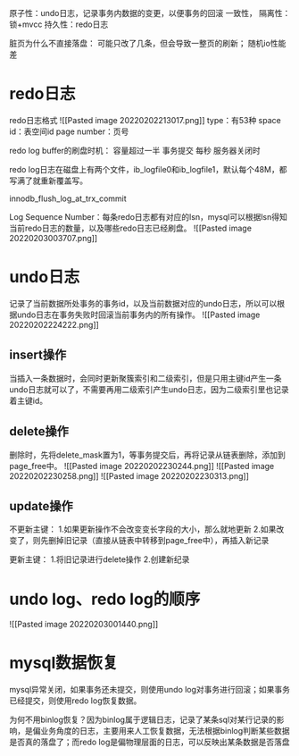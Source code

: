 原子性：undo日志，记录事务内数据的变更，以便事务的回滚
一致性，
隔离性：锁+mvcc
持久性：redo日志

脏页为什么不直接落盘：
可能只改了几条，但会导致一整页的刷新；
随机io性能差

# redo日志
redo日志格式
![[Pasted image 20220202213017.png]]
type：有53种
space id：表空间id
page number：页号

redo log buffer的刷盘时机：
容量超过一半
事务提交
每秒
服务器关闭时

redo log日志在磁盘上有两个文件，ib_logfile0和ib_logfile1，默认每个48M，都写满了就重新覆盖写。

innodb_flush_log_at_trx_commit

Log Sequence Number：每条redo日志都有对应的lsn，mysql可以根据lsn得知当前redo日志的数量，以及哪些redo日志已经刷盘。
![[Pasted image 20220203003707.png]]

# undo日志
记录了当前数据所处事务的事务id，以及当前数据对应的undo日志，所以可以根据undo日志在事务失败时回滚当前事务内的所有操作。
![[Pasted image 20220202224222.png]]

## insert操作
当插入一条数据时，会同时更新聚簇索引和二级索引，但是只用主键id产生一条undo日志就可以了，不需要再用二级索引产生undo日志，因为二级索引里也记录着主键id。

## delete操作
删除时，先将delete_mask置为1，等事务提交后，再将记录从链表删除，添加到page_free中。
![[Pasted image 20220202230244.png]]
![[Pasted image 20220202230258.png]]
![[Pasted image 20220202230313.png]]

## update操作
不更新主键：
1.如果更新操作不会改变变长字段的大小，那么就地更新
2.如果改变了，则先删掉旧记录（直接从链表中转移到page_free中），再插入新记录

更新主键：
1.将旧记录进行delete操作
2.创建新纪录

# undo log、redo log的顺序
![[Pasted image 20220203001440.png]]

# mysql数据恢复
mysql异常关闭，如果事务还未提交，则使用undo log对事务进行回滚；如果事务已经提交，则使用redo log恢复数据。

为何不用binlog恢复？因为binlog属于逻辑日志，记录了某条sql对某行记录的影响，是偏业务角度的日志，主要用来人工恢复数据，无法根据binlog判断某些数据是否真的落盘了；而redo log是偏物理层面的日志，可以反映出某条数据是否落盘